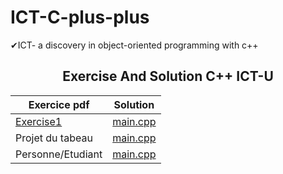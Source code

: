 # ICT-C-plus-plus
✔ICT- a discovery in object-oriented programming with c++

<div align="center">

## Exercise And Solution C++   ICT-U
</div>

<div align="center">

| Exercice pdf | Solution |
| -- | -- |
| <a href="https://github.com/NGUENAZEBS/ICT-C-plus-plus/raw/main/ExercicePDF/Exercices1.pdf">Exercise1</a> | <a href="https://github.com/NGUENAZEBS/ICT-C-plus-plus/blob/main/Solution/exercise1/main.cpp">main.cpp</a> |
| Projet du tabeau | <a href="https://github.com/NGUENAZEBS/ICT-C-plus-plus/blob/main/Solution/exercer/main.cpp">main.cpp</a> |
| Personne/Etudiant | <a href="https://github.com/NGUENAZEBS/ICT-C-plus-plus/blob/main/Solution/exopersonne/main.cpp">main.cpp</a> |


</div>
